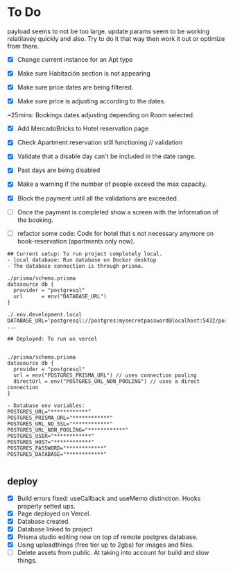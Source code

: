 # To Do

payload seems to not be too large. update params seem to be working relatilavey quickly and also. Try to do it that way then work it out or optimize from there.

- [x] Change current instance for an Apt type
- [x] Make sure Habitación section is not appearing
- [x] Make sure price dates are being filtered.
- [x] Make sure price is adjusting according to the dates.


~25mins: Bookings dates adjusting depending on Room selected.
- [x] Add MercadoBricks to Hotel reservation page
- [x] Check Apartment reservation still functioning
// validation
- [x] Validate that a disable day can't be included in the date range.
- [x] Past days are being disabled 
- [x] Make a warning if the number of people exceed the max capacity.
- [x] Block the payment until all the validations are exceeded.
- [ ] Once the payment is completed show a screen with the information of the booking.

- [ ] refactor some code: Code for hotel that s not necessary anymore on book-reservation (apartments only now).

```
## Current setup: To run project completely local.
- local database: Run database on Docker desktop
- The database connection is through prisma.

./prisma/schema.prisma
datasource db {
  provider = "postgresql"
  url      = env("DATABASE_URL")
}

./.env.development.local
DATABASE_URL='postgresql://postgres:mysecretpassword@localhost:5432/postgres'
...

## Deployed: To run on vercel


./prisma/schema.prisma
datasource db {
  provider = "postgresql"
  url = env("POSTGRES_PRISMA_URL") // uses connection pooling
  directUrl = env("POSTGRES_URL_NON_POOLING") // uses a direct connection
}

- Database env variables:
POSTGRES_URL="************"
POSTGRES_PRISMA_URL="************"
POSTGRES_URL_NO_SSL="************"
POSTGRES_URL_NON_POOLING="************"
POSTGRES_USER="************"
POSTGRES_HOST="************"
POSTGRES_PASSWORD="************"
POSTGRES_DATABASE="************"


```


## deploy
- [x] Build errors fixed: useCallback and useMemo distinction. Hooks properly setted ups.
- [x] Page deployed on Vercel.
- [x] Database created. 
- [x] Database linked to project
- [x] Prisma studio editing now on top of remote postgres database.
- [x] Using uploadthings (free tier up to 2gbs) for images and files.
- [ ] Delete assets from public. At taking into account for build and slow things.